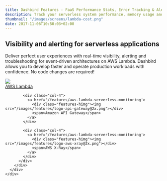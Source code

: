 ```yaml
---
title: Dashbird Features - FaaS Performance Stats, Error Tracking & Alerts
description: Track your serverless system performance, memory usage and AWS costs. Real-time function tracing and live tailing make troubleshooting your lambdas truly effortless. Dashbird also supports API Gateway and AWS X-Ray.
thumbnail: "/images/screens/lambda-cost.png"
date: 2017-11-06T10:50:03+02:00
---
```

<script>
  document
    .querySelector('#navigation ul li.nav-item.product')
    .classList
    .add('active')
</script>
<div class='container-fluid text-white p-0 blog-slider mb-30' style='background-image: url("/images/features/img-hero-features-fade.jpg"); background-size: cover; position: relative;'>
  <section class="container" style='height: 100%; position: relative;'>
    <div class="row h-100">
      <div class="col-12 col-md-8 left px-xs-2 pt-xs-10 pt-sm-5 justify-content position-static header-feat-wrap">
        <h1 class="text-center roboto-mono features-title-h1 pb-5">Visibility and alerting for serverless applications</h1>
        <div class="features-hdesc sf-ui-text">
          <p>
            Deliver perfect user experiences with real-time visibility, alerting and troubleshooting for event-driven architectures on AWS Lambda. Dashbird allows you to develop faster and operate production workloads with confidence. No code changes are required!
          </p>
        </div>
        <!-- section services -->
        <div class="header-services bg-white col-sm-12 col-md-8 py-4 sf-ui-text">
          <div class="row">
            <div class="col-4">
              <a href='/features/aws-lambda-serverless-monitoring'>
                <div class="features-himg"><img src="/images/features/logo-aws-lambda@2x.png"></div>
                <span>AWS Lambda</span>
              </a>
            </div>

            <div class="col-4">
              <a href='/features/aws-lambda-serverless-monitoring'>
                <div class="features-himg"><img src="/images/features/logo-api-gateway@2x.png"></div>
                <span>Amazon API Gateway</span>
              </a>
            </div>
            
            <div class="col-4">
              <a href='/features/aws-lambda-serverless-monitoring'>
                <div class="features-himg"><img src="/images/features/logo-aws-xray@2x.png"></div>
                <span>AWS X-Ray</span>
              </a>
            </div>
          </div>
        </div>
      </div>
    </div>
  </section>
</div>
<section class="container dark-bg">
  <div class="row">
    <div class="col text-center pb-5 pb-md-10">
      <span class="h2 underlined roboto-mono">Failure detection & alerting</span>
    </div>
  </div>
  <dl class="smart-tabs">

    <div class="feat-item mb-5 mb-md-0">
      <dt class="col-12 col-md-6 mb-4 mb-sm-0 current">
        <a href="#">
          <span class="tabs-title mb-2 mb-md-0">Failure detection</span>
          <span class="tabs-description sf-ui-text">
          
          Dashbird detects all types of failures for all programming languages. Including crashes, early exits, timeouts and configuration errors unique to serverless.
          </span>
        </a>
      </dt>

      <dd class="col-12 col-md-6 current">
        <img src="/images/features/3a-stack-traces@2x.jpg">
        <!-- <img src="/images/features/1b-error-tracking@2x.jpg"> -->
      </dd>
    </div>

    <div class="feat-item mb-5 mb-md-0">
      <dt class="col-12 col-md-6">
        <a href="#">
          <span class="tabs-title mb-2 mb-md-0">Alerting</span>
          <span class="tabs-description sf-ui-text">Get instant notifications to either Slack, your E-mail, or both, whenever something breaks.</span>
        </a>
      </dt>
      <dd class="col-12 col-md-6">
        <img src="/images/features/1c-error-alerting@2x.jpg">
      </dd>
    </div>

    <div class="feat-item mb-5 mb-md-0">
      <dt class="col-12 col-md-6">
        <a href="#">
          <span class="tabs-title mb-2 mb-md-0">Error aggregation</span>
          <span class="tabs-description sf-ui-text">See instant metrics regarding errors, invocations, duration, memory usage, and code execution. Get the observability you need to troubleshoot and analyze invocations with log and runtime data.</span>
        </a>
      </dt>

      <dd class="col-12 col-md-6">
        <img src="/images/features/error-aggregation@2x.png">
      </dd>
    </div>

  </dl>
</section>
<section class="container dark-bg">
  <div class="row">
    <div class="col text-center py-5 pt-10 py-md-10">
      <span class="h2 underlined roboto-mono">Visibility</span>
    </div>
  </div>
  <dl class="smart-tabs">
    <div class="feat-item mb-5 mb-md-0">
      <dt class="col-12 col-md-6 current">
        <a class="nav-link active" href="#account-wide" data-toggle="tab" role="tab" aria-selected="true">
          <span class="tabs-title mb-2 mb-md-0">Account-wide</span>
          <span class="tabs-description sf-ui-text">Full account overview with real-time metrics and system health. Gain insight about invocation volumes, billed duration, resource usage, errors, and alerts, all in one place.</span>
        </a>
      </dt>
      <dd class="col-12 col-md-6 current">
        <img src="/images/features/2a-account-wide@2x.jpg">
      </dd>
    </div>
    <div class="feat-item mb-5 mb-md-0">
      <dt class="col-12 col-md-6">
        <a class="nav-link" href="#microservices" data-toggle="tab" role="tab">
          <span class="tabs-title mb-2 mb-md-0">Microservice monitoring</span>
          <span class="tabs-description sf-ui-text">We let you create projects of hand-picked functions to monitor - microservices. Want a dedicated dashboard only showing the functions you have in production? Easy, create a project.</span>
        </a>
      </dt>
      <dd class="col-12 col-md-6">
        <img src="/images/features/2b-microservices@2x.jpg">
      </dd>
    </div>
    <div class="feat-item mb-5 mb-md-0">
      <dt class="col-12 col-md-6">
        <a class="nav-link" href="#all-functions" data-toggle="tab" role="tab">
          <span class="tabs-title mb-2 mb-md-0">Function analytics</span>
          <span class="tabs-description sf-ui-text">Gain overview of all your functions, with system performance metrics across the board</span>
        </a>
      </dt>
      <dd class="col-12 col-md-6">
        <img src="/images/features/2c-all-functions@2x.jpg">
      </dd>
    </div>
    <div class="feat-item mb-5 mb-md-0">
      <dt class="col-12 col-md-6">
        <a class="nav-link" href="#per-function" data-toggle="tab" role="tab">
          <span class="tabs-title mb-2 mb-md-0">Execution timelines</span>
          <span class="tabs-description sf-ui-text">Check your invocation graphs, health, memory usage, and duration statistics. We show you all the invocations for a particular function, including errors, retries, cold starts, and per-invocation metrics.</span>
        </a>
      </dt>
      <dd class="col-12 col-md-6">
        <img src="/images/features/2d-per-function@2x.jpg">
      </dd>
    </div>
    <div class="feat-item mb-5 mb-md-0">
      <dt class="col-12 col-md-6">
        <a class="nav-link" href="#invocations" data-toggle="tab" role="tab">
          <span class="tabs-title mb-2 mb-md-0">Invocation breakdown</span>
          <span class="tabs-description sf-ui-text">Dig down to a particular invocation to see the raw logs! You'll get clear insight into memory usage, status information, duration, and potential errors of the invocation. Of course, if you need to save the logs, download them or check them out in Cloudwatch.</span>
        </a>
      </dt>
      <dd class="col-12 col-md-6">
      <img src="/images/features/2e-invocations@2x.jpg">
      </dd>
    </div>
  </dl>
</section>
<section class="container dark-bg pb-10 pb-md-40">
  <div class="row">
    <div class="col text-center py-5 pt-10 py-md-10">
      <span class="h2 underlined roboto-mono">Troubleshooting</span>
    </div>
  </div>

  <dl class="smart-tabs">

    <div class="feat-item mb-5 mb-md-0">
      <dt class="col-12 col-md-6 current">
        <a class="nav-link active" href="#stack-traces" data-toggle="tab" role="tab" aria-selected="true">
          <span class="tabs-title mb-2 mb-md-0">Stacktrace capturing</span>
          <span class="tabs-description sf-ui-text">Stack traces and context helps you troubleshoot errors quickly and easily.</span>
        </a>
      </dt>
      <dd class="col-12 col-md-6 current">
        <img src="/images/features/3a-stack-traces@2x.jpg">
      </dd>
    </div>

    <div class="feat-item mb-5 mb-md-0">
      <dt class="col-12 col-md-6">
            <a class="nav-link" href="#live-tailing" data-toggle="tab" role="tab">
              <span class="tabs-title mb-2 mb-md-0">Live Tailing</span>
              <span class="tabs-description sf-ui-text">We make debugging easy. Receive log streams for your functions in real-time.</span>
            </a>
      </dt>
      <dd class="col-12 col-md-6">
            <img src="/images/features/3b-live-tailing@2x.jpg">
      </dd>
    </div>

    <div class="feat-item mb-5 mb-md-0">
      <dt class="col-12 col-md-6">
            <a class="nav-link" href="#log-search" data-toggle="tab" role="tab">
              <span class="tabs-title mb-2 mb-md-0">Full text search</span>
              <span class="tabs-description sf-ui-text">Search through the logs of one or multiple functions with little to no effort.</span>
            </a>
      </dt>
      <dd class="col-12 col-md-6">
        <img src="/images/features/3d-log-search@2x.jpg">
      </dd>
    </div>

    <div class="feat-item mb-5 mb-md-0">
      <dt class="col-12 col-md-6">
        <a href="#">
          <span class="tabs-title mb-2 mb-md-0">X-Ray integration</span>
          <span class="tabs-description sf-ui-text">We seamlessly integrate with X-Ray, giving you proper insight into what your invocation is actually doing</span>
        </a>
      </dt>
      <dd class="col-12 col-md-6">
        <img src="/images/features/1d-seamless-tracing@2x.jpg">
      </dd>
    </div>

  </dl>
</section>
<section class="container dark-bg py-10">
  <div class="row">
    <div class="col text-center pb-6">
      <span class="h2 underlined roboto-mono">There's a lot more!</span>
    </div>
  </div>
  <div class="row">
    <div class="col-sm-4 col-12 pt-5 pt-sm-8">
      <div class="feat-title">
        <img src="/images/features/icon-slack@2x.png" class="feat-icons">
        <span>Slack integration</span>
      </div>
      <div class="feat-desc sf-ui-text py-2 py-sm-3 h-uxs-auto">
        With our Slack integration you get instant notifications to your desired channel.
      </div>
    </div>
    <div class="col-sm-4 col-12 pt-5 pt-sm-8">
      <div class="feat-title">
        <img src="/images/features/icon-list@2x.png" class="feat-icons">
        <span>Live tailing</span>
      </div>
      <div class="feat-desc sf-ui-text py-2 py-sm-3 h-uxs-auto">
        Receive log streams for your functions in real-time.
      </div>
    </div>
    <div class="col-sm-4 col-12 pt-5 pt-sm-8">
      <div class="feat-title">
        <img src="/images/features/icon-x@2x.png" class="feat-icons">
        <span>X-Ray integration</span>
      </div>
      <div class="feat-desc sf-ui-text py-2 py-sm-3 h-uxs-auto">
        Seamless integration with X-Ray gives you proper insight into what your invocation is doing.
      </div>
    </div>
    <div class="col-sm-4 col-12 pt-5 pt-sm-8">
      <div class="feat-title">
        <img src="/images/features/icon-cloud-arrow@2x.png" class="feat-icons">
        <span>How we collect data?</span>
      </div>
      <div class="feat-desc sf-ui-text py-2 py-sm-3 h-uxs-auto">
        By fetching data directly from CloudWatch APIs there is absolutely no overhead of using Dashbird.
      </div>
    </div>
    <div class="col-sm-4 col-12 pt-5 pt-sm-8">
      <div class="feat-title">
        <img src="/images/features/icon-database@2x.png" class="feat-icons">
        <span>Data retention</span>
      </div>
      <div class="feat-desc sf-ui-text py-2 py-sm-3 h-uxs-auto">
        We store your data for 30 days, making sure you have access to all logs and invocations for the last month, while aggregations can last longer.
      </div>
    </div>
    <div class="col-sm-4 col-12 pt-5 pt-sm-8">
      <div class="feat-title">
        <img src="/images/features/icon-dollar@2x.png" class="feat-icons">
        <span>No additional AWS cost</span>
      </div>
      <div class="feat-desc sf-ui-text py-2 py-sm-3 h-uxs-auto">
        With Dashbird, no additional charges are added to your AWS bill.
      </div>
    </div>
  </div>
</section>
<section class="container-fluid bg-white">
  <div class="row justify-content-center">
    <div class='col-12 col-md-7 text-center' style='padding-top: 30px;'>
        <span class='mx-auto roboto-mono text-light-gray'>Supported languages</span>
      <div class='row content-justify-center align-items-center' style='margin-top: 30px; margin-bottom: 40px;'>
        <div class='col-12 languages-icons '>
          <img class="b-lazy" src="data:image/gif;base64,R0lGODlhAQABAAAAACH5BAEKAAEALAAAAAABAAEAAAICTAEAOw=="  data-src='/images/socialproof/logo-python@2x.png'>
          <img class="b-lazy" src="data:image/gif;base64,R0lGODlhAQABAAAAACH5BAEKAAEALAAAAAABAAEAAAICTAEAOw=="  data-src='/images/socialproof/logo-java@2x.png'>
          <img class="b-lazy" src="data:image/gif;base64,R0lGODlhAQABAAAAACH5BAEKAAEALAAAAAABAAEAAAICTAEAOw=="  data-src='/images/socialproof/logo-csharp@2x.png'>
          <img class="b-lazy" src="data:image/gif;base64,R0lGODlhAQABAAAAACH5BAEKAAEALAAAAAABAAEAAAICTAEAOw=="  data-src='/images/socialproof/logo-nodejs@2x.png'>
          <img class="b-lazy" src="data:image/gif;base64,R0lGODlhAQABAAAAACH5BAEKAAEALAAAAAABAAEAAAICTAEAOw=="  data-src='/images/socialproof/logo-go@2x.png'>
        </div>
      </div>
    </div>
  </div>
</section>

<section class="container-fluid py-8 py-md-10" style='background-image: url("/images/bg-img-cta@1x.png"); background-size: cover;box-shadow: inset 0 0 0 1000px rgba(35, 34, 61, 0.6); padding-top: 70px; padding-bottom: 70px;'>
  <div class="row justify-content-center">
    <div class="col-lg-6 center p-2 cta-black bg-cta text-center">
      <span class="h3 roboto-mono mt-5 mb-4 d-block">Start using Dashbird for free!</span>
      <p class="mt-3 lh-3 d-block">Failure detection, analytics and visibility for serverless applications in under 5 minutes.</p>
      <form class='form-inline justify-content-center mt-md-5 mb-5' name="trial-form">
          <button class="d-block d-md-inline cta-btn cta-pink w-md-auto" id='signup' type="submit">Start Free Trial</button>
          <a href='/contact-us' class="btn btn-default d-block d-md-inline cta-btn cta-transparent w-md-auto request-demo">Request Demo</a>
      </form>
    </div>
  </div>
</section>

<script>
  fbq('track', 'ViewContent', {
    content_ids: 'features',
  });
</script>
